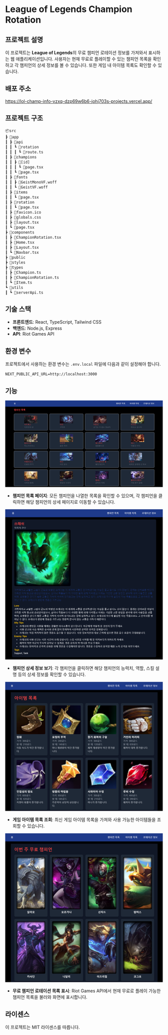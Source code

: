 # League of Legends Champion Rotation

## 프로젝트 설명

이 프로젝트는 **League of Legends**의 무료 챔피언 로테이션 정보를 가져와서 표시하는 웹 애플리케이션입니다. 사용자는 현재 무료로 플레이할 수 있는 챔피언 목록을 확인하고 각 챔피언의 상세 정보를 볼 수 있습니다. 또한 게임 내 아이템 목록도 확인할 수 있습니다.

## 배포 주소

https://lol-champ-info-vzxq-dzp69w6b6-johj703s-projects.vercel.app/

## 프로젝트 구조

```
📦src
┣ 📂app
┃ ┣ 📂api
┃ ┃ ┗ 📂rotation
┃ ┃ ┃ ┗ 📜route.ts
┃ ┣ 📂champions
┃ ┃ ┣ 📂[id]
┃ ┃ ┃ ┗ 📜page.tsx
┃ ┃ ┗ 📜page.tsx
┃ ┣ 📂fonts
┃ ┃ ┣ 📜GeistMonoVF.woff
┃ ┃ ┗ 📜GeistVF.woff
┃ ┣ 📂items
┃ ┃ ┗ 📜page.tsx
┃ ┣ 📂rotation
┃ ┃ ┗ 📜page.tsx
┃ ┣ 📜favicon.ico
┃ ┣ 📜globals.css
┃ ┣ 📜layout.tsx
┃ ┗ 📜page.tsx
┣ 📂components
┃ ┣ 📜ChampionRotation.tsx
┃ ┣ 📜Home.tsx
┃ ┣ 📜Layout.tsx
┃ ┗ 📜Navbar.tsx
┣ 📂public
┣ 📂styles
┣ 📂types
┃ ┣ 📜Champion.ts
┃ ┣ 📜ChampionRotation.ts
┃ ┗ 📜Item.ts
┗ 📂utils
┃ ┗ 📜serverApi.ts
```

## 기술 스택

- **프론트엔드**: React, TypeScript, Tailwind CSS
- **백엔드**: Node.js, Express
- **API**: Riot Games API

## 환경 변수

프로젝트에서 사용하는 환경 변수는 `.env.local` 파일에 다음과 같이 설정해야 합니다.

```
NEXT_PUBLIC_API_URL=http://localhost:3000
```

## 기능

![alt text](./src/assets/image.png)

- **챔피언 목록 페이지**: 모든 챔피언을 나열한 목록을 확인할 수 있으며, 각 챔피언을 클릭하면 해당 챔피언의 상세 페이지로 이동할 수 있습니다.

![alt text](./src/assets/image-1.png)

- **챔피언 상세 정보 보기**: 각 챔피언을 클릭하면 해당 챔피언의 능력치, 역할, 스킬 설명 등의 상세 정보를 확인할 수 있습니다.

![alt text](./src/assets/image-2.png)

- **게임 아이템 목록 조회**: 최신 게임 아이템 목록을 가져와 사용 가능한 아이템들을 조회할 수 있습니다.

![alt text](./src/assets/image-3.png)

- **무료 챔피언 로테이션 목록 표시**: Riot Games API에서 현재 무료로 플레이 가능한 챔피언 목록을 불러와 화면에 표시합니다.

## 라이센스

이 프로젝트는 MIT 라이센스를 따릅니다.
